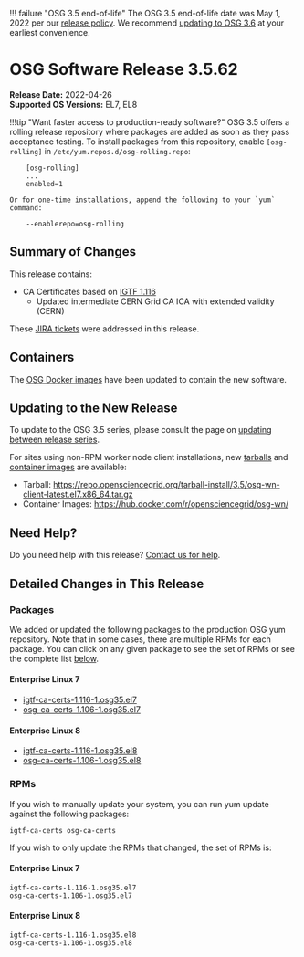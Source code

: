 !!! failure "OSG 3.5 end-of-life"
    The OSG 3.5 end-of-life date was May 1, 2022 per our
    [release policy](https://opensciencegrid.org/technology/policy/release-series/).
    We recommend
    [updating to OSG 3.6](../updating-to-osg-36.md)
    at your earliest convenience.

OSG Software Release 3.5.62
===========================

**Release Date:** 2022-04-26  
**Supported OS Versions:** EL7, EL8

!!!tip "Want faster access to production-ready software?"
    OSG 3.5 offers a rolling release repository where packages are added as soon as they pass acceptance testing.
    To install packages from this repository, enable `[osg-rolling]` in `/etc/yum.repos.d/osg-rolling.repo`:

        [osg-rolling]
        ...
        enabled=1

    Or for one-time installations, append the following to your `yum` command:

        --enablerepo=osg-rolling

Summary of Changes
------------------

This release contains:

-   CA Certificates based on [IGTF 1.116](http://dist.eugridpma.info/distribution/igtf/current/CHANGES)
    -   Updated intermediate CERN Grid CA ICA with extended validity (CERN)

These
[JIRA tickets](https://opensciencegrid.atlassian.net/issues/?jql=project%20%3D%20SOFTWARE%20AND%20fixVersion%20in%20(3.5.62)%20ORDER%20BY%20priority%20DESC%2C%20key%20DESC)
were addressed in this release.

Containers
----------

The [OSG Docker images](https://hub.docker.com/u/opensciencegrid/) have been updated to contain the new software.

Updating to the New Release
---------------------------

To update to the OSG 3.5 series, please consult the page on
[updating between release series](../updating-to-osg-35.md).

For sites using non-RPM worker node client installations, new [tarballs](../../worker-node/install-wn-tarball.md) and
[container images](../../worker-node/using-wn-containers.md) are available:

- Tarball: <https://repo.opensciencegrid.org/tarball-install/3.5/osg-wn-client-latest.el7.x86_64.tar.gz>
- Container Images: <https://hub.docker.com/r/opensciencegrid/osg-wn/>

Need Help?
----------

Do you need help with this release? [Contact us for help](../../common/help.md).

Detailed Changes in This Release
--------------------------------

### Packages

We added or updated the following packages to the production OSG yum repository.
Note that in some cases, there are multiple RPMs for each package.
You can click on any given package to see the set of RPMs or see the complete list [below](#rpms).

#### Enterprise Linux 7

-   [igtf-ca-certs-1.116-1.osg35.el7](https://koji.chtc.wisc.edu/koji/search?match=glob&type=build&terms=igtf-ca-certs-1.116-1.osg35.el7)
-   [osg-ca-certs-1.106-1.osg35.el7](https://koji.chtc.wisc.edu/koji/search?match=glob&type=build&terms=osg-ca-certs-1.106-1.osg35.el7)

#### Enterprise Linux 8

-   [igtf-ca-certs-1.116-1.osg35.el8](https://koji.chtc.wisc.edu/koji/search?match=glob&type=build&terms=igtf-ca-certs-1.116-1.osg35.el8)
-   [osg-ca-certs-1.106-1.osg35.el8](https://koji.chtc.wisc.edu/koji/search?match=glob&type=build&terms=osg-ca-certs-1.106-1.osg35.el8)

### RPMs

If you wish to manually update your system, you can run yum update against the following packages:

    igtf-ca-certs osg-ca-certs 

If you wish to only update the RPMs that changed, the set of RPMs is:

#### Enterprise Linux 7

``` file
igtf-ca-certs-1.116-1.osg35.el7
osg-ca-certs-1.106-1.osg35.el7
```

#### Enterprise Linux 8

``` file
igtf-ca-certs-1.116-1.osg35.el8
osg-ca-certs-1.106-1.osg35.el8
```


